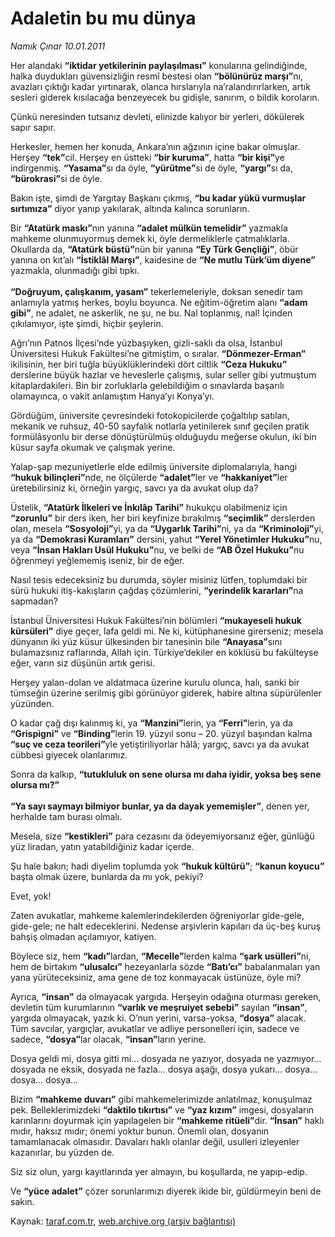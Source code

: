 # Adaletin bu mu dünya

*Namık Çınar 10.01.2011*

<div class="yazi"><p>Her alandaki <b>“iktidar yetkilerinin paylaşılması”</b> konularına gelindiğinde, halka duydukları güvensizliğin resmî bestesi olan <b>“bölünürüz marşı”</b>nı, avazları çıktığı kadar yırtınarak, olanca hırslarıyla na’ralandırırlarken, artık sesleri giderek kısılacağa benzeyecek bu gidişle, sanırım, o bildik koroların.</p>
<p>Çünkü neresinden tutsanız devleti, elinizde kalıyor bir yerleri, dökülerek sapır sapır.</p>
<p>Herkesler, hemen her konuda, Ankara’nın ağzının içine bakar olmuşlar. Herşey <b>“tek”</b>cil. Herşey en üstteki <b>“bir kuruma”</b>, hatta <b>“bir kişi”</b>ye indirgenmiş. <b>“Yasama”</b>sı da öyle, <b>“yürütme”</b>si de öyle, <b>“yargı”</b>sı da, <b>“bürokrasi”</b>si de öyle.</p>
<p>Bakın işte, şimdi de Yargıtay Başkanı çıkmış, <b>“bu kadar yükü vurmuşlar sırtımıza”</b> diyor yanıp yakılarak, altında kalınca sorunların.</p>
<p>Bir <b>“Atatürk maskı”</b>nın yanına <b>“adalet mülkün temelidir”</b> yazmakla mahkeme olunmuyormuş demek ki, öyle dermeliklerle çatmalıklarla. Okullarda da, <b>“Atatürk büstü”</b>nün bir yanına <b>“Ey Türk Gençliği”</b>, öbür yanına on kıt’alı <b>“İstiklâl Marşı”</b>, kaidesine de <b>“Ne mutlu Türk’üm diyene”</b> yazmakla, olunmadığı gibi tıpkı.<br/><br/><b>“Doğruyum, çalışkanım, yasam”</b> tekerlemeleriyle, doksan senedir tam anlamıyla yatmış herkes, boylu boyunca. Ne eğitim-öğretim alanı <b>“adam gibi”</b>, ne adalet, ne askerlik, ne şu, ne bu. Nal toplanmış, nal! İçinden çıkılamıyor, işte şimdi, hiçbir şeylerin.</p>
<p>Ağrı’nın Patnos İlçesi’nde yüzbaşıyken, gizli-saklı da olsa, İstanbul Üniversitesi Hukuk Fakültesi’ne gitmiştim, o sıralar. <b>“Dönmezer-Erman”</b>  ikilisinin, her biri tuğla büyüklüklerindeki dört ciltlik <b>“Ceza Hukuku”</b>  derslerine büyük hazlar ve heveslerle çalışmış, sular seller gibi yutmuştum kitaplardakileri. Bin bir zorluklarla gelebildiğim o sınavlarda başarılı olamayınca, o vakit anlamıştım Hanya’yı Konya’yı.</p>
<p>Gördüğüm, üniversite çevresindeki fotokopicilerde çoğaltılıp satılan, mekanik ve ruhsuz, 40-50 sayfalık notlarla yetinilerek sınıf geçilen pratik formülâsyonlu bir derse dönüştürülmüş olduğuydu meğerse okulun, iki bin küsur sayfa okumak ve çalışmak yerine.</p>
<p>Yalap-şap mezuniyetlerle elde edilmiş üniversite diplomalarıyla, hangi <b>“hukuk bilinçleri”</b>nde, ne ölçülerde <b>“adalet”</b>ler ve <b>“hakkaniyet”</b>ler üretebilirsiniz ki, örneğin yargıç, savcı ya da avukat olup da?</p>
<p>Üstelik, <b>“Atatürk İlkeleri ve İnkılâp Tarihi”</b> hukukçu olabilmeniz için <b>“zorunlu”</b> bir ders iken, her biri keyfinize bırakılmış <b>“seçimlik”</b> derslerden olan, mesela <b>“Sosyoloji”</b>yi, ya da <b>“Uygarlık Tarihi”</b>ni, ya da <b>“Kriminoloji”</b>yi, ya da <b>“Demokrasi Kuramları”</b> dersini, yahut <b>“Yerel Yönetimler Hukuku”</b>nu, veya <b>“İnsan Hakları Usül Hukuku”</b>nu, ve belki de <b>“AB Özel Hukuku”</b>nu öğrenmeyi yeğlememiş iseniz, bir de eğer.</p>
<p>Nasıl tesis edeceksiniz bu durumda, söyler misiniz lütfen, toplumdaki bir sürü hukuki itiş-kakışların çağdaş çözümlerini, <b>“yerindelik kararları”</b>na sapmadan?</p>
<p>İstanbul Üniversitesi Hukuk Fakültesi’nin bölümleri <b>“mukayeseli hukuk kürsüleri”</b> diye geçer, lafa geldi mi. Ne ki, kütüphanesine girerseniz; mesela dünyanın iki yüz küsur ülkesinden bir tanesinin bile <b>“Anayasa”</b>sını bulamazsınız raflarında, Allah için. Türkiye’dekiler en köklüsü bu fakülteyse eğer, varın siz düşünün artık gerisi.</p>
<p>Herşey yalan-dolan ve aldatmaca üzerine kurulu olunca, halı, sanki bir tümseğin üzerine serilmiş gibi görünüyor giderek, habire altına süpürülenler yüzünden.</p>
<p>O kadar çağ dışı kalınmış ki, ya <b>“Manzini”</b>lerin, ya <b>“Ferri”</b>lerin, ya da <b>“Grispigni”</b> ve <b>“Binding”</b>lerin 19. yüzyıl sonu – 20. yüzyıl başından kalma <b>“suç ve ceza teorileri”</b>yle yetiştiriliyorlar hâlâ; yargıç, savcı ya da avukat cübbesi giyecek olanlarımız.</p>
<p>Sonra da kalkıp, <b>“tutukluluk on sene olursa mı daha iyidir, yoksa beş sene olursa mı?”<br/><br/></b><b>“Ya sayı saymayı bilmiyor bunlar, ya da dayak yememişler”</b>, denen yer, herhalde tam burası olmalı.</p>
<p>Mesela, size <b>“kestikleri”</b> para cezasını da ödeyemiyorsanız eğer, günlüğü yüz liradan, yatın yatabildiğiniz kadar içerde.</p>
<p>Şu hale bakın; hadi diyelim toplumda yok <b>“hukuk kültürü”</b>; <b>“kanun koyucu”</b> başta olmak üzere, bunlarda da mı yok, pekiyi?</p>
<p>Evet, yok!</p>
<p>Zaten avukatlar, mahkeme kalemlerindekilerden öğreniyorlar gide-gele, gide-gele; ne halt edeceklerini. Nedense arşivlerin kapıları da üç-beş kuruş bahşiş olmadan açılamıyor, katiyen.</p>
<p>Böylece siz, hem <b>“kadı”</b>lardan, <b>“Mecelle”</b>lerden kalma <b>“şark usülleri”</b>ni, hem de birtakım <b>“ulusalcı”</b> hezeyanlarla sözde <b>“Batı’cı”</b> babalanmaları yan yana yürüteceksiniz, ama gene de toz konmayacak üstünüze, öyle mi?</p>
<p>Ayrıca, <b>“insan”</b> da olmayacak yargıda. Herşeyin odağına oturması gereken, devletin tüm kurumlarının <b>“varlık ve meşruiyet sebebi”</b> sayılan <b>“insan”</b>, yargıda olmayacak, yazık ki. O’nun yerini, varsa-yoksa, <b>“dosya”</b> alacak. Tüm savcılar, yargıçlar, avukatlar ve adliye personelleri için, sadece ve sadece, <b>“dosya”</b>lar olacak, <b>“insan”</b>ların yerine.</p>
<p>Dosya geldi mi, dosya gitti mi… dosyada ne yazıyor, dosyada ne yazmıyor… dosyada ne eksik, dosyada ne fazla… dosya aşağı, dosya yukarı… dosya… dosya… dosya…</p>
<p>Bizim <b>“mahkeme duvarı”</b> gibi mahkemelerimizde anlatılmaz, konuşulmaz pek. Belleklerimizdeki <b>“daktilo tıkırtısı”</b> ve <b>“yaz kızım”</b> imgesi, dosyaların karınlarını doyurmak için yapılagelen bir <b>“mahkeme ritüeli”</b>dir. <b>“İnsan”</b> haklı mıdır, haksız mıdır; önemi yoktur bunun. Önemli olan, dosyanın tamamlanacak olmasıdır. Davaları haklı olanlar değil, usulleri izleyenler kazanırlar, bu yüzden de.</p>
<p>Siz siz olun, yargı kayıtlarında yer almayın, bu koşullarda, ne yapıp-edip.</p>
<p>Ve <b>“yüce adalet”</b> çözer sorunlarımızı diyerek ikide bir, güldürmeyin beni de sakın.</p>
</div>

Kaynak: [taraf.com.tr](http://www.taraf.com.tr/namik-cinar/makale-adaletin-bu-mu-dunya-2.htm), [web.archive.org (arşiv bağlantısı)](http://web.archive.org/web/20131107202104/http://www.taraf.com.tr/namik-cinar/makale-adaletin-bu-mu-dunya-2.htm)
